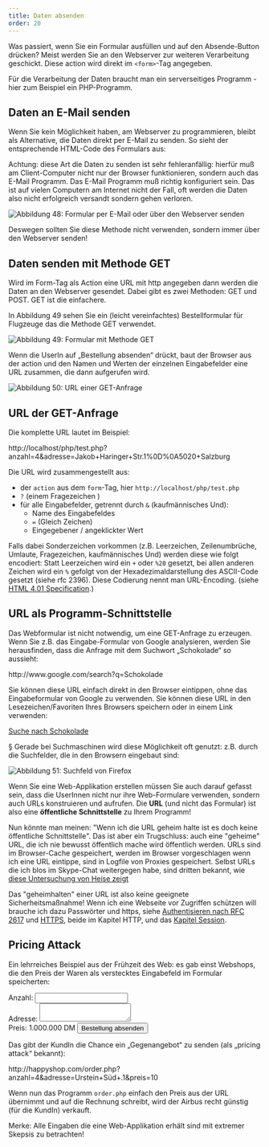 ```yaml
---
title: Daten absenden
order: 20
---
```


Was passiert, wenn Sie ein Formular ausfüllen und auf den Absende-Button
drücken? Meist werden Sie an den Webserver zur weiteren Verarbeitung geschickt.
Diese action wird direkt im `<form>`-Tag angegeben.

<htmlcode>
<form action="http://multimediatechnology.at/~fhs666/pizza/bestellung.php">
</htmlcode>

Für die Verarbeitung der Daten braucht man ein serverseitiges  Programm - hier
zum Beispiel ein PHP-Programm.

Daten an E-Mail senden
-----------------------

Wenn Sie kein Möglichkeit haben, am Webserver zu programmieren, bleibt als
Alternative, die Daten direkt per E-Mail zu senden. So sieht der entsprechende
HTML-Code des Formulars aus:

<htmlcode>
<form action="mailto:ich@priv.at" method="POST" enctype="text/plain">
</htmlcode>

Achtung: diese Art die Daten zu senden ist sehr fehleranfällig: hierfür muß am Client-Computer nicht nur der Browser funktionieren, sondern auch das E-Mail Programm. Das E-Mail Programm muß richtig konfiguriert sein. Das ist auf vielen Computern am Internet nicht der Fall, oft werden die Daten also nicht erfolgreich versandt sondern gehen verloren.

              
![Abbildung 48: Formular per E-Mail oder über den Webserver senden](/images/image225.png)


Deswegen sollten Sie diese Methode nicht verwenden, sondern immer über den Webserver senden!


Daten senden mit Methode GET
-----------------------------

Wird im Form-Tag als Action eine URL mit http angegeben dann werden die Daten an den Webserver gesendet. Dabei gibt es zwei Methoden: GET und POST. GET ist die einfachere. 

In Abbildung 49 sehen Sie ein (leicht vereinfachtes) Bestellformular für Flugzeuge das die Methode GET verwendet.


![Abbildung 49: Formular mit Methode GET](/images/image230.png)

Wenn die UserIn auf „Bestellung absenden“ drückt, baut der Browser aus der
action und den Namen und Werten der einzelnen Eingabefelder eine URL zusammen,
die dann aufgerufen wird.


![Abbildung 50: URL einer GET-Anfrage](/images/image232.png)

## URL der GET-Anfrage

Die komplette URL lautet im Beispiel:

<htmlcode>
http://localhost/php/test.php?anzahl=4&adresse=Jakob+Haringer+Str.1%0D%0A5020+Salzburg
</htmlcode>

Die URL wird zusammengestellt aus:

* der `action` aus dem `form`-Tag, hier `http://localhost/php/test.php`
* `?` (einem Fragezeichen )
* für alle Eingabefelder, getrennt durch `&` (kaufmännisches Und):
    * Name des Eingabefeldes
    * `=` (Gleich Zeichen)
    * Eingegebener / angeklickter Wert

Falls dabei Sonderzeichen vorkommen  (z.B. Leerzeichen, Zeilenumbrüche, Umlaute,
Fragezeichen, kaufmännisches Und) werden diese wie folgt encodiert: Statt
Leerzeichen wird ein `+` oder `%20` gesetzt, bei allen anderen Zeichen wird ein `%`
gefolgt von der Hexadezimaldarstellung des ASCII-Code gesetzt  (siehe rfc 2396).
Diese Codierung nennt man URL-Encoding. (siehe
[HTML 4.01 Specification](http://www.w3.org/TR/html4/interact/forms.html#h-17.13.4.1).)


URL als Programm-Schnittstelle
-------------------------------

Das Webformular ist nicht notwendig, um eine GET-Anfrage zu erzeugen. Wenn Sie z.B. das Eingabe-Formular von Google analysieren,
werden Sie herausfinden, dass die Anfrage mit dem Suchwort „Schokolade“ so aussieht:

<htmlcode>
http://www.google.com/search?q=Schokolade
</htmlcode>

Sie können diese URL einfach direkt in den Browser eintippen, ohne das Eingabeformular von Google zu verwenden. Sie können diese URL in den Lesezeichen/Favoriten Ihres Browsers speichern oder in einem Link verwenden:

<htmlcode>
<a href="http://www.google.com/search?q=schokolade">Suche nach Schokolade</a>
</htmlcode>

§
Gerade bei Suchmaschinen wird diese Möglichkeit oft genutzt: z.B. durch die Suchfelder, die in den Browsern eingebaut sind:


![Abbildung 51: Suchfeld von Firefox](/images/image237.png)


Wenn Sie eine Web-Applikation erstellen müssen Sie auch darauf gefasst sein,
dass die UserInnen nicht nur ihre Web-Formulare verwenden, sondern auch URLs
konstruieren und aufrufen. Die **URL** (und nicht das Formular) ist also eine
**öffentliche Schnittstelle** zu Ihrem Programm!


Nun könnte man meinen: "Wenn ich die URL geheim halte ist es doch keine öffentliche Schnittstelle".
Das ist aber ein Trugschluss: auch eine "geheime" URL, die ich nie bewusst öffentlich mache
wird öffentlich werden.  URLs sind im Browser-Cache gespeichert, werden im Browser vorgeschlagen
wenn ich eine URL eintippe, sind in Logfile von Proxies gespeichert.  Selbst URLs die ich blos
im Skype-Chat weitergegen habe, sind dritten bekannt, wie [diese Untersuchung von Heise zeigt](http://www.heise.de/security/meldung/Vorsicht-beim-Skypen-Microsoft-liest-mit-1857620.html)

Das "geheimhalten" einer URL ist also keine geeignete Sicherheitsmaßnahme!
Wenn ich eine Webseite vor Zugriffen schützen will brauche ich dazu Passwörter
und https, siehe [Authentisieren nach RFC 2617](/http/http/#slide-18)
und [HTTPS](/http/http/slide.html#slide-19), beide im Kapitel HTTP, und 
das [Kapitel Session](/session/).


## Pricing Attack

Ein lehrreiches Beispiel aus der Frühzeit des Web: es gab einst Webshops, die den Preis der Waren als verstecktes Eingabefeld im Formular speicherten:

<htmlcode caption="Airbus Bestell-Formular">
<form action="order.php" method="GET">
  Anzahl: <input name="anzahl"> <br>
  Adresse: <textarea name="adresse"></textarea><br>
  Preis: 1.000.000 DM  
  <input type="hidden" name="preis" value="1000000">
  <input type="submit" value="Bestellung absenden">
</form>
</htmlcode>

Das gibt der KundIn die Chance ein „Gegenangebot“ zu senden (als „pricing attack“ bekannt):

<htmlcode>
http://happyshop.com/order.php?anzahl=4&adresse=Urstein+Süd+.1&preis=10
</htmlcode>

Wenn nun das Programm `order.php` einfach den Preis aus der URL übernimmt und
auf die Rechnung schreibt, wird der Airbus recht günstig (für die KundIn)
verkauft.

Merke: Alle Eingaben die eine Web-Applikation erhält sind mit extremer Skepsis zu betrachten! 


